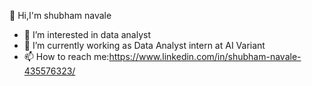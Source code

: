  👋  Hi,I'm shubham navale
- 🔭 I’m interested in data analyst
- 🌱 I’m currently working as Data Analyst intern at AI Variant
- 📫 How to reach me:https://www.linkedin.com/in/shubham-navale-435576323/
